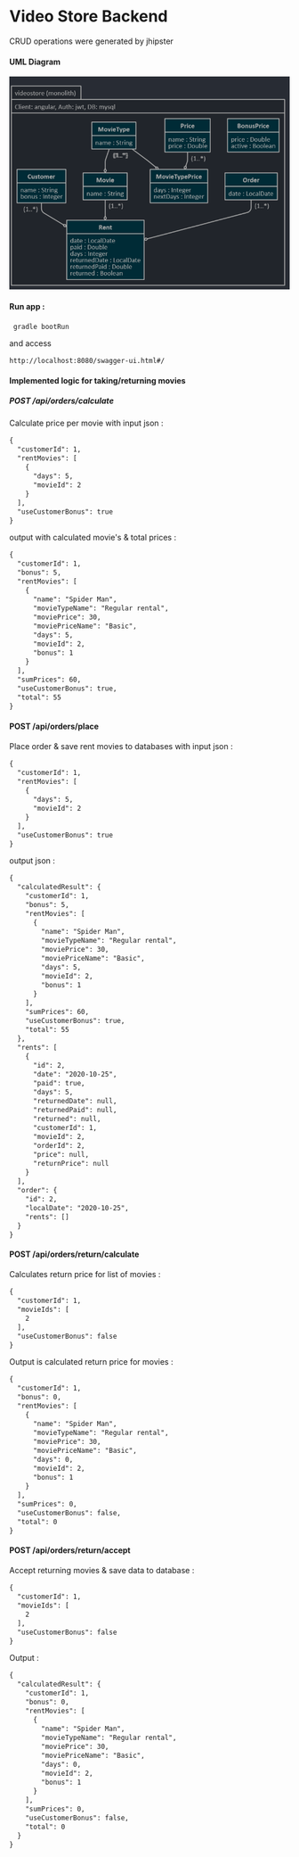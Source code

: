 Video Store Backend
===================

CRUD operations were generated by jhipster

#### UML Diagram

![alt text](diagram.png)

#### Run app :
 
     gradle bootRun
     
  and access
  
    http://localhost:8080/swagger-ui.html#/


#### Implemented logic for taking/returning movies

##### POST /api/orders/calculate 

Calculate price per movie with input json :

    {
      "customerId": 1,
      "rentMovies": [
        {
          "days": 5,
          "movieId": 2
        }
      ],
      "useCustomerBonus": true
    }

output with calculated movie's & total prices :

    {
      "customerId": 1,
      "bonus": 5,
      "rentMovies": [
        {
          "name": "Spider Man",
          "movieTypeName": "Regular rental",
          "moviePrice": 30,
          "moviePriceName": "Basic",
          "days": 5,
          "movieId": 2,
          "bonus": 1
        }
      ],
      "sumPrices": 60,
      "useCustomerBonus": true,
      "total": 55
    }

#### POST /api/orders/place 

Place order & save rent movies to databases with input json :

    {
      "customerId": 1,
      "rentMovies": [
        {
          "days": 5,
          "movieId": 2
        }
      ],
      "useCustomerBonus": true
    }
    
output json :

    {
      "calculatedResult": {
        "customerId": 1,
        "bonus": 5,
        "rentMovies": [
          {
            "name": "Spider Man",
            "movieTypeName": "Regular rental",
            "moviePrice": 30,
            "moviePriceName": "Basic",
            "days": 5,
            "movieId": 2,
            "bonus": 1
          }
        ],
        "sumPrices": 60,
        "useCustomerBonus": true,
        "total": 55
      },
      "rents": [
        {
          "id": 2,
          "date": "2020-10-25",
          "paid": true,
          "days": 5,
          "returnedDate": null,
          "returnedPaid": null,
          "returned": null,
          "customerId": 1,
          "movieId": 2,
          "orderId": 2,
          "price": null,
          "returnPrice": null
        }
      ],
      "order": {
        "id": 2,
        "localDate": "2020-10-25",
        "rents": []
      }
    }


#### POST /api/orders/return/calculate

Calculates return price for list of movies :

    {
      "customerId": 1,
      "movieIds": [
        2
      ],
      "useCustomerBonus": false
    }
    
Output is calculated return price for movies :

    {
      "customerId": 1,
      "bonus": 0,
      "rentMovies": [
        {
          "name": "Spider Man",
          "movieTypeName": "Regular rental",
          "moviePrice": 30,
          "moviePriceName": "Basic",
          "days": 0,
          "movieId": 2,
          "bonus": 1
        }
      ],
      "sumPrices": 0,
      "useCustomerBonus": false,
      "total": 0
    }    

#### POST /api/orders/return/accept

Accept returning movies & save data to database  :

    {
      "customerId": 1,
      "movieIds": [
        2
      ],
      "useCustomerBonus": false
    }
    
Output :

    {
      "calculatedResult": {
        "customerId": 1,
        "bonus": 0,
        "rentMovies": [
          {
            "name": "Spider Man",
            "movieTypeName": "Regular rental",
            "moviePrice": 30,
            "moviePriceName": "Basic",
            "days": 0,
            "movieId": 2,
            "bonus": 1
          }
        ],
        "sumPrices": 0,
        "useCustomerBonus": false,
        "total": 0
      }
    }

    




    
 
    

